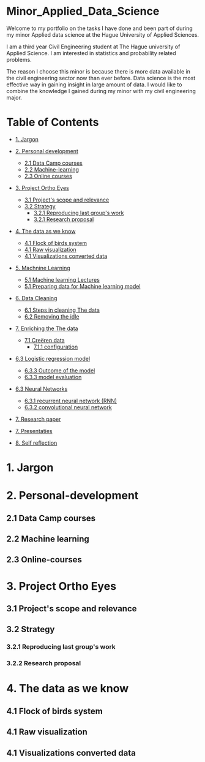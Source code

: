 # Minor_Applied_Data_Science
Welcome to my portfolio on the tasks I have done and been part of during my minor Applied data science at the Hague University of Applied Sciences. 

I am a third year Civil Engineering student at The Hague university of Applied Science. I am interested in statistics and probability related problems. 

The reason I choose this minor is because there is more data available in the civil engineering sector now than ever before. Data science is the most effective way in gaining insight in large amount of data. I would like to combine the knowledge I gained during my minor with my civil engineering major.  

# Table of Contents

- [1. Jargon](#1-Jargon)
- [2. Personal development](#2-Personal-development)
  - [2.1 Data Camp courses](#21-Data-Camp-courses)
  - [2.2 Machine-learning](#22-Machine-learning)
  - [2.3 Online courses](#23-Online-courses)
- [3. Project Ortho Eyes](#3-Project-Ortho-Eyes)
  - [3.1 Project's scope and relevance](#31-Project's-scope-and-relevance)
  - [3.2 Strategy](#32-Research-proposal)
     - [3.2.1 Reproducing last group's work](#321-Reproducing-last-groups-work)
     - [3.2.1 Research proposal](#321-Research-proposal)
- [4. The data as we know](#4-The-data-as-we-know)
  - [4.1 Flock of birds system](#41-Flock-of-birds-system)
  - [4.1 Raw visualization](#41-Raw-visualization)
  - [4.1 Visualizations converted data](#41-Visualizations-converted-data)
- [5. Machnine Learning](#5-Machnine-Learning)
  - [5.1 Machine learning Lectures](#51-Machine-learning-Lectures)
  - [5.1 Preparing data for Machine learning model](#51-Preparing-data-for-Machine-learning-model)
- [6. Data Cleaning](#5-Data-cleaning)
  - [6.1 Steps in cleaning The data](#61-Steps-in-cleaning-The-data)
  - [6.2 Removing the idle](#62-Removing-the-idle)
- [7. Enriching the The data](#7-Enriching-the-The-data)
  - [7.1 Creëren data](#71-creëren-data)
    - [7.1.1 configuration](#611-configuration)
- [6.3 Logistic regression model](#63-Logistic-regression-model)
     - [6.3.3 Outcome of the model](#633-Outcome-of-the-model)
     - [6.3.3 model evaluation](#633-model-evaluation)
 - [6.3 Neural Networks](#63-Neural-Networks)
     - [6.3.1 recurrent neural network (RNN)](#631-recurrent-neural-network-(RNN))
     - [6.3.2 convolutional neural network](#632-convolutional-neural-network)

- [7. Research paper](#7-Research-paper)
- [7. Presentaties](#7-Presentaties)
- [8. Self reflection](#7-Self-reflection)

# 1. Jargon

# 2. Personal-development
## 2.1 Data Camp courses
## 2.2 Machine learning
## 2.3 Online-courses

# 3. Project Ortho Eyes
## 3.1 Project's scope and relevance
## 3.2 Strategy 
### 3.2.1 Reproducing last group's work
### 3.2.2 Research proposal


# 4. The data as we know
## 4.1 Flock of birds system
## 4.1 Raw visualization
## 4.1 Visualizations converted data
